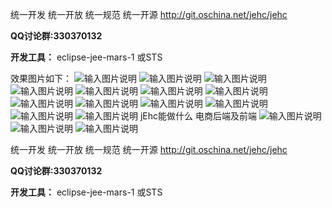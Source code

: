
统一开发 统一开放 统一规范 统一开源
http://git.oschina.net/jehc/jehc

 **QQ讨论群:330370132** 

 **开发工具：** 
eclipse-jee-mars-1
或STS

效果图片如下：
![输入图片说明](https://gitee.com/uploads/images/2017/1017/112845_b21ad51e_1341290.png "首页.png")
![输入图片说明](https://gitee.com/uploads/images/2017/1017/112859_68b0ff42_1341290.png "在线设计.png")
![输入图片说明](https://gitee.com/uploads/images/2017/1017/112912_40e49904_1341290.png "用户管理.png")
![输入图片说明](https://gitee.com/uploads/images/2017/1017/112922_aa0a3d0c_1341290.png "用户管理编辑.png")
![输入图片说明](https://gitee.com/uploads/images/2017/1017/112931_444ecbbb_1341290.png "组织机构.png")
![输入图片说明](https://gitee.com/uploads/images/2017/1017/112940_903e88d8_1341290.png "角色权限导入资源.png")
![输入图片说明](https://gitee.com/uploads/images/2017/1017/112949_4e03fa4f_1341290.png "角色权限导入用户.png")
![输入图片说明](https://gitee.com/uploads/images/2017/1017/112959_221a4bee_1341290.png "公告.png")
![输入图片说明](https://gitee.com/uploads/images/2017/1017/113008_d7f99613_1341290.png "公告新增.png")
![输入图片说明](https://gitee.com/uploads/images/2017/1017/113018_f0b7a7a3_1341290.png "工作日志新增.png")
![输入图片说明](https://gitee.com/uploads/images/2017/1017/113025_28e508bd_1341290.png "工作日志详情.png")
![输入图片说明](https://gitee.com/uploads/images/2017/1017/113046_56efde75_1341290.png "工作日志.png")
![输入图片说明](https://gitee.com/uploads/images/2017/1017/113102_e7d5257f_1341290.png "全文检索.png")
jEhc能做什么
电商后端及前端
![输入图片说明](https://git.oschina.net/uploads/images/2017/0915/105818_6f945e30_1341290.png "购物车.png")
![输入图片说明](https://gitee.com/uploads/images/2017/1017/113343_59431b4b_1341290.png "订单.png")
![输入图片说明](https://gitee.com/uploads/images/2017/1017/113424_ee8faebf_1341290.png "订单支付.png")

统一开发 统一开放 统一规范 统一开源
http://git.oschina.net/jehc/jehc

 **QQ讨论群:330370132** 

 **开发工具：** 
eclipse-jee-mars-1
或STS